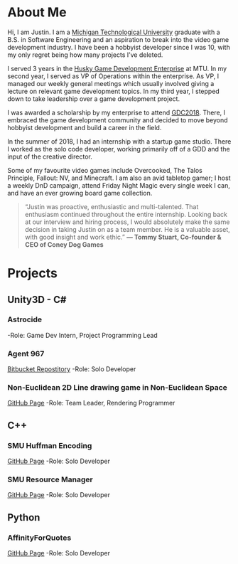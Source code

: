 # About Me

Hi, I am Justin. I am a [Michigan Technological University](https://www.mtu.edu/cs/) graduate with a B.S. in Software Engineering and an aspiration to break into the video game development industry. I have been a hobbyist developer since I was 10, with my only regret being how many projects I’ve deleted.

I served 3 years in the [Husky Game Development Enterprise](https://www.huskygames.com/) at MTU. In my second year, I served as VP of Operations within the enterprise. As VP, I managed our weekly general meetings which usually involved giving a lecture on relevant game development topics. In my third year, I stepped down to take leadership over a game development project.

I was awarded a scholarship by my enterprise to attend [GDC2018](https://www.gdconf.com/). There, I embraced the game development community and decided to move beyond hobbyist development and build a career in the field.

In the summer of 2018, I had an internship with a startup game studio. There I worked as the solo code developer, working primarily off of a GDD and the input of the creative director.

Some of my favourite video games include Overcooked, The Talos Principle, Fallout: NV, and Minecraft. I am also an avid tabletop gamer; I host a weekly DnD campaign, attend Friday Night Magic every single week I can, and have an ever growing board game collection.
> “Justin was proactive, enthusiastic and multi-talented. That enthusiasm continued throughout the entire internship. Looking back at our interview and hiring process, I would absolutely make the same decision in taking Justin on as a team member. He is  a valuable asset, with good insight and work ethic.”
   __— Tommy Stuart, Co-founder & CEO of Coney Dog Games__

# Projects

## Unity3D - C#

### Astrocide
-Role: Game Dev Intern, Project Programming Lead

### Agent 967

[Bitbucket Repostitory](https://bitbucket.org/AffinityforFun/agent967/src/master/)
-Role: Solo Developer

### Non-Euclidean 2D Line drawing game in Non-Euclidean Space
[GitHub Page](https://github.com/HuskyGameDev/2019s-team4)
-Role: Team Leader, Rendering Programmer

## C++

### SMU Huffman Encoding
[GitHub Page](https://github.com/jwcain/SMU_Huffman)
-Role: Solo Developer

### SMU Resource Manager
[GitHub Page](https://github.com/jwcain/SMU_ResourceManager)
-Role: Solo Developer

## Python

### AffinityForQuotes
[GitHub Page](https://github.com/jwcain/AffinityForQuotes)
-Role: Solo Developer

